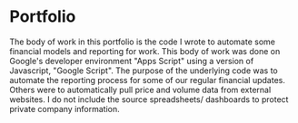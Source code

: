 # Portfolio
The body of work in this portfolio is the code I wrote to automate some financial models and reporting for work. This body of work was done on Google's developer environment "Apps Script" using a version of Javascript, "Google Script". The purpose of the underlying code was to automate the reporting process for some of our regular financial updates. Others were to automatically pull price and volume data from external websites. I do not include the source spreadsheets/ dashboards to protect private company information.
